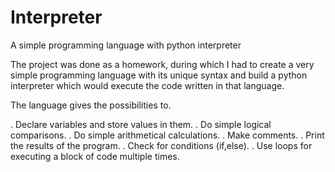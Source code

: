 # Interpreter
A simple programming language with python interpreter

The project was done as a homework, during which I had to create a very simple programming language with its unique syntax and build a python interpreter
which would execute the code written in that language.

The language gives the possibilities to.

. Declare variables and store values in them.
. Do simple logical comparisons.
. Do simple arithmetical calculations.
. Make comments.
. Print the results of the program.
. Check for conditions (if,else).
. Use loops for executing a block of code multiple times.
